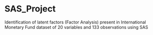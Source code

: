 # SAS_Project
Identification of latent factors (Factor Analysis) 
present in International Monetary Fund dataset of 20 variables and 133 observations using SAS
